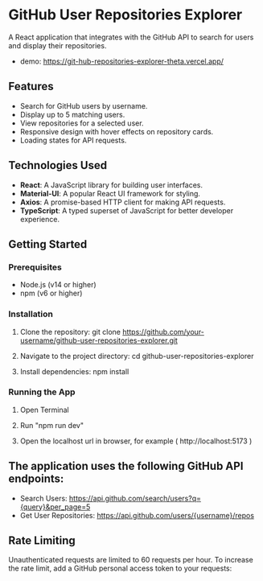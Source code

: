 # GitHub User Repositories Explorer

A React application that integrates with the GitHub API to search for users and display their repositories.

- demo: https://git-hub-repositories-explorer-theta.vercel.app/

## Features

- Search for GitHub users by username.
- Display up to 5 matching users.
- View repositories for a selected user.
- Responsive design with hover effects on repository cards.
- Loading states for API requests.

## Technologies Used

- **React**: A JavaScript library for building user interfaces.
- **Material-UI**: A popular React UI framework for styling.
- **Axios**: A promise-based HTTP client for making API requests.
- **TypeScript**: A typed superset of JavaScript for better developer experience.

## Getting Started

### Prerequisites

- Node.js (v14 or higher)
- npm (v6 or higher)

### Installation

1. Clone the repository:
  git clone https://github.com/your-username/github-user-repositories-explorer.git

2. Navigate to the project directory:
  cd github-user-repositories-explorer

3. Install dependencies:
  npm install

### Running the App
1. Open Terminal

2. Run "npm run dev"

3. Open the localhost url in browser, for example ( http://localhost:5173 )

## The application uses the following GitHub API endpoints:
- Search Users: https://api.github.com/search/users?q={query}&per_page=5
- Get User Repositories: https://api.github.com/users/{username}/repos

## Rate Limiting
Unauthenticated requests are limited to 60 requests per hour.
To increase the rate limit, add a GitHub personal access token to your requests:
<!-- axios.get(`https://api.github.com/search/users?q=${query}`, {
  headers: {
    Authorization: `Bearer YOUR_GITHUB_TOKEN`,
  },
}); -->
